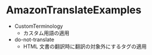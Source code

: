 # AmazonTranslateExamples

* CustomTerminology
    - カスタム用語の適用
* do-not-translate
    - HTML 文書の翻訳時に翻訳の対象外にするタグの適用